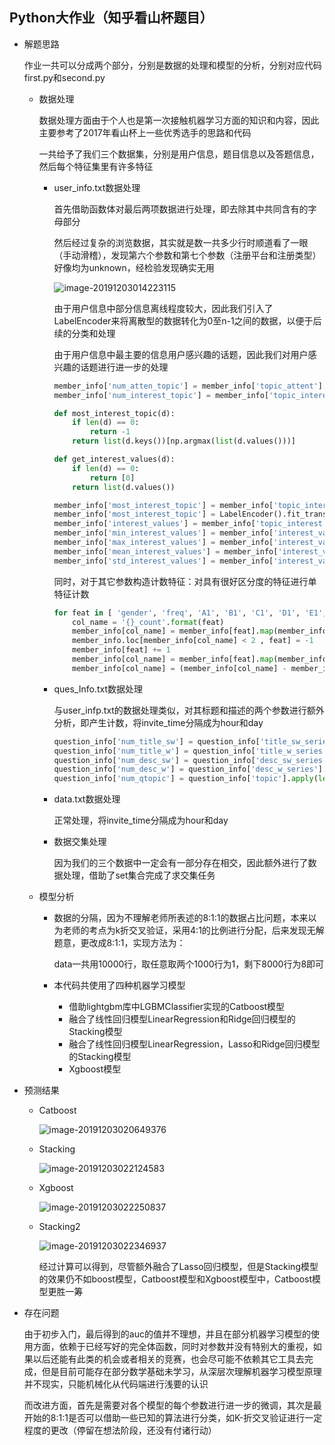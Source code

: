 ## Python大作业（知乎看山杯题目）

- 解题思路

  作业一共可以分成两个部分，分别是数据的处理和模型的分析，分别对应代码first.py和second.py

  - 数据处理

    数据处理方面由于个人也是第一次接触机器学习方面的知识和内容，因此主要参考了2017年看山杯上一些优秀选手的思路和代码

    一共给予了我们三个数据集，分别是用户信息，题目信息以及答题信息，然后每个特征集里有许多特征

    - user_info.txt数据处理

      首先借助函数体对最后两项数据进行处理，即去除其中共同含有的字母部分

      然后经过复杂的浏览数据，其实就是数一共多少行时顺道看了一眼（手动滑稽），发现第六个参数和第七个参数（注册平台和注册类型）好像均为unknown，经检验发现确实无用

      ![image-20191203014223115](C:\Users\Administrator\AppData\Roaming\Typora\typora-user-images\image-20191203014223115.png)

      由于用户信息中部分信息离线程度较大，因此我们引入了LabelEncoder来将离散型的数据转化为0至n-1之间的数据，以便于后续的分类和处理

      由于用户信息中最主要的信息用户感兴趣的话题，因此我们对用户感兴趣的话题进行进一步的处理

      ```python
      member_info['num_atten_topic'] = member_info['topic_attent'].apply(len)
      member_info['num_interest_topic'] = member_info['topic_interest'].apply(len)
      
      def most_interest_topic(d):
          if len(d) == 0:
              return -1
          return list(d.keys())[np.argmax(list(d.values()))]
      
      def get_interest_values(d):
          if len(d) == 0:
              return [0]
          return list(d.values())
      
      member_info['most_interest_topic'] = member_info['topic_interest'].apply(most_interest_topic)
      member_info['most_interest_topic'] = LabelEncoder().fit_transform(member_info['most_interest_topic'])
      member_info['interest_values'] = member_info['topic_interest'].apply(get_interest_values)
      member_info['min_interest_values'] = member_info['interest_values'].apply(np.min)
      member_info['max_interest_values'] = member_info['interest_values'].apply(np.max)
      member_info['mean_interest_values'] = member_info['interest_values'].apply(np.mean)
      member_info['std_interest_values'] = member_info['interest_values'].apply(np.std)
      ```

      同时，对于其它参数构造计数特征：对具有很好区分度的特征进行单特征计数

      ```python
      for feat in [ 'gender', 'freq', 'A1', 'B1', 'C1', 'D1', 'E1', 'A2', 'B2', 'C2', 'D2', 'E2']:
          col_name = '{}_count'.format(feat)
          member_info[col_name] = member_info[feat].map(member_info[feat].value_counts().astype(int))
          member_info.loc[member_info[col_name] < 2 , feat] = -1
          member_info[feat] += 1
          member_info[col_name] = member_info[feat].map(member_info[feat].value_counts().astype(int))
          member_info[col_name] = (member_info[col_name] - member_info[col_name].min()) / (member_info[col_name].max() - member_info[col_name].min())
      ```

    - ques_Info.txt数据处理

      与user_infp.txt的数据处理类似，对其标题和描述的两个参数进行额外分析，即产生计数，将invite_time分隔成为hour和day

      ```python
      question_info['num_title_sw'] = question_info['title_sw_series'].apply(len)
      question_info['num_title_w'] = question_info['title_w_series'].apply(len)
      question_info['num_desc_sw'] = question_info['desc_sw_series'].apply(len)
      question_info['num_desc_w'] = question_info['desc_w_series'].apply(len)
      question_info['num_qtopic'] = question_info['topic'].apply(len)
      ```

    - data.txt数据处理

      正常处理，将invite_time分隔成为hour和day

    - 数据交集处理

      因为我们的三个数据中一定会有一部分存在相交，因此额外进行了数据处理，借助了set集合完成了求交集任务

  - 模型分析

    - 数据的分隔，因为不理解老师所表述的8:1:1的数据占比问题，本来以为老师的考点为k折交叉验证，采用4:1的比例进行分配，后来发现无解题意，更改成8:1:1，实现方法为：

      data一共用10000行，取任意取两个1000行为1，剩下8000行为8即可

    - 本代码共使用了四种机器学习模型

      - 借助lightgbm库中LGBMClassifier实现的Catboost模型
      - 融合了线性回归模型LinearRegression和Ridge回归模型的Stacking模型
      - 融合了线性回归模型LinearRegression，Lasso和Ridge回归模型的Stacking模型
      - Xgboost模型

- 预测结果

  - Catboost

    ![image-20191203020649376](C:\Users\Administrator\AppData\Roaming\Typora\typora-user-images\image-20191203020649376.png)

  - Stacking

    ![image-20191203022124583](C:\Users\Administrator\AppData\Roaming\Typora\typora-user-images\image-20191203022124583.png)

  - Xgboost

    ![image-20191203022250837](C:\Users\Administrator\AppData\Roaming\Typora\typora-user-images\image-20191203022250837.png)

  - Stacking2

    ![image-20191203022346937](C:\Users\Administrator\AppData\Roaming\Typora\typora-user-images\image-20191203022346937.png)

    经过计算可以得到，尽管额外融合了Lasso回归模型，但是Stacking模型的效果仍不如boost模型，Catboost模型和Xgboost模型中，Catboost模型更胜一筹

- 存在问题

  由于初步入门，最后得到的auc的值并不理想，并且在部分机器学习模型的使用方面，依赖于已经写好的完全体函数，同时对参数并没有特别大的重视，如果以后还能有此类的机会或者相关的竞赛，也会尽可能不依赖其它工具去完成，但是目前可能存在部分数学基础未学习，从深层次理解机器学习模型原理并不现实，只能机械化从代码端进行浅要的认识

  而改进方面，首先是需要对各个模型的每个参数进行进一步的微调，其次是最开始的8:1:1是否可以借助一些已知的算法进行分类，如K-折交叉验证进行一定程度的更改（停留在想法阶段，还没有付诸行动）